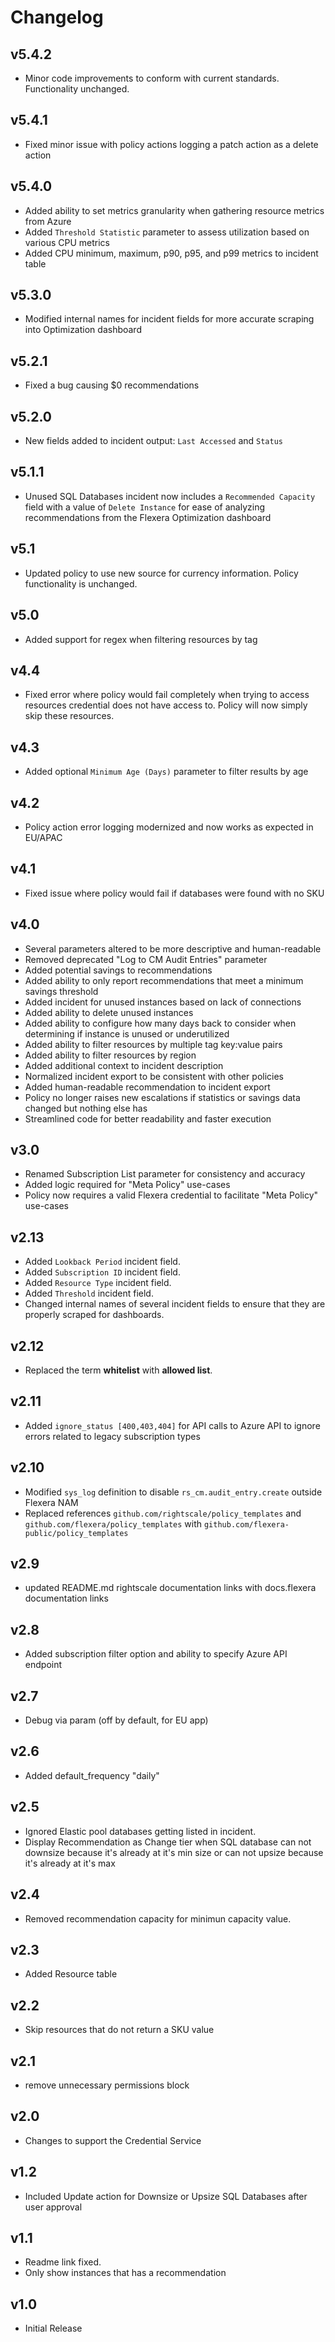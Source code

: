 # Changelog

## v5.4.2

- Minor code improvements to conform with current standards. Functionality unchanged.

## v5.4.1

- Fixed minor issue with policy actions logging a patch action as a delete action

## v5.4.0

- Added ability to set metrics granularity when gathering resource metrics from Azure
- Added `Threshold Statistic` parameter to assess utilization based on various CPU metrics
- Added CPU minimum, maximum, p90, p95, and p99 metrics to incident table

## v5.3.0

- Modified internal names for incident fields for more accurate scraping into Optimization dashboard

## v5.2.1

- Fixed a bug causing $0 recommendations

## v5.2.0

- New fields added to incident output: `Last Accessed` and `Status`

## v5.1.1

- Unused SQL Databases incident now includes a `Recommended Capacity` field with a value of `Delete Instance` for ease of analyzing recommendations from the Flexera Optimization dashboard

## v5.1

- Updated policy to use new source for currency information. Policy functionality is unchanged.

## v5.0

- Added support for regex when filtering resources by tag

## v4.4

- Fixed error where policy would fail completely when trying to access resources credential does not have access to. Policy will now simply skip these resources.

## v4.3

- Added optional `Minimum Age (Days)` parameter to filter results by age

## v4.2

- Policy action error logging modernized and now works as expected in EU/APAC

## v4.1

- Fixed issue where policy would fail if databases were found with no SKU

## v4.0

- Several parameters altered to be more descriptive and human-readable
- Removed deprecated "Log to CM Audit Entries" parameter
- Added potential savings to recommendations
- Added ability to only report recommendations that meet a minimum savings threshold
- Added incident for unused instances based on lack of connections
- Added ability to delete unused instances
- Added ability to configure how many days back to consider when determining if instance is unused or underutilized
- Added ability to filter resources by multiple tag key:value pairs
- Added ability to filter resources by region
- Added additional context to incident description
- Normalized incident export to be consistent with other policies
- Added human-readable recommendation to incident export
- Policy no longer raises new escalations if statistics or savings data changed but nothing else has
- Streamlined code for better readability and faster execution

## v3.0

- Renamed Subscription List parameter for consistency and accuracy
- Added logic required for "Meta Policy" use-cases
- Policy now requires a valid Flexera credential to facilitate "Meta Policy" use-cases

## v2.13

- Added `Lookback Period` incident field.
- Added `Subscription ID` incident field.
- Added `Resource Type` incident field.
- Added `Threshold` incident field.
- Changed internal names of several incident fields to ensure that they are properly scraped for dashboards.

## v2.12

- Replaced the term **whitelist** with **allowed list**.

## v2.11

- Added `ignore_status [400,403,404]` for API calls to Azure API to ignore errors related to legacy subscription types

## v2.10

- Modified `sys_log` definition to disable `rs_cm.audit_entry.create` outside Flexera NAM
- Replaced references `github.com/rightscale/policy_templates` and `github.com/flexera/policy_templates` with `github.com/flexera-public/policy_templates`

## v2.9

- updated README.md rightscale documentation links with docs.flexera documentation links

## v2.8

- Added subscription filter option and ability to specify Azure API endpoint

## v2.7

- Debug via param (off by default, for EU app)

## v2.6

- Added default_frequency "daily"

## v2.5

- Ignored Elastic pool databases getting listed in incident.
- Display Recommendation as Change tier when SQL database can not downsize because it's already at it's min size or can not upsize because it's already at it's max

## v2.4

- Removed recommendation capacity for minimun capacity value.

## v2.3

- Added Resource table

## v2.2

- Skip resources that do not return a SKU value

## v2.1

- remove unnecessary permissions block

## v2.0

- Changes to support the Credential Service

## v1.2

- Included Update action for Downsize or Upsize SQL Databases after user approval

## v1.1

- Readme link fixed.
- Only show instances that has a recommendation

## v1.0

- Initial Release
